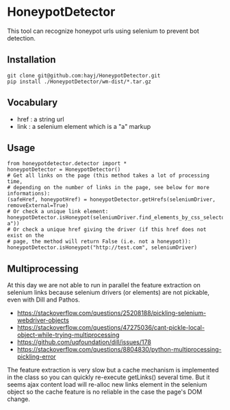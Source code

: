 # HoneypotDetector

This tool can recognize honeypot urls using selenium to prevent bot detection.

## Installation

	git clone git@github.com:hayj/HoneypotDetector.git
	pip install ./HoneypotDetector/wm-dist/*.tar.gz

## Vocabulary

 * href : a string url
 * link : a selenium element which is a "a" markup

## Usage

	from honeypotdetector.detector import *
	honeypotDetector = HoneypotDetector()
	# Get all links on the page (this method takes a lot of processing time,
	# depending on the number of links in the page, see below for more informations):
    (safeHref, honeypotHref) = honeypotDetector.getHrefs(seleniumDriver, removeExternal=True)
    # Or check a unique link element:
    honeypotDetector.isHoneypot(seleniumDriver.find_elements_by_css_selector("#id a"))
    # Or check a unique href giving the driver (if this href does not exist on the
    # page, the method will return False (i.e. not a honeypot)):
    honeypotDetector.isHoneypot("http://test.com", seleniumDriver)


## Multiprocessing

At this day we are not able to run in parallel the feature extraction on selenium links because selenium drivers (or elements) are not pickable, even with Dill and Pathos.

 * <https://stackoverflow.com/questions/25208188/pickling-selenium-webdriver-objects>
 * <https://stackoverflow.com/questions/47275036/cant-pickle-local-object-while-trying-multiprocessing>
 * <https://github.com/uqfoundation/dill/issues/178>
 * <https://stackoverflow.com/questions/8804830/python-multiprocessing-pickling-error>

The feature extraction is very slow but a cache mechanism is implemented in the class so you can quickly re-execute getLinks() several time. But it seems ajax content load will re-alloc new links element in the selenium object so the cache feature is no reliable in the case the page's DOM change.